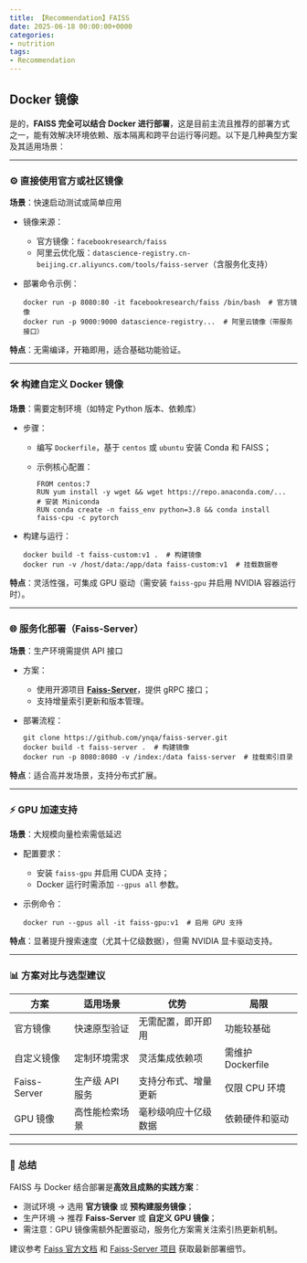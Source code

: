 ```yaml
---
title: 【Recommendation】FAISS
date: 2025-06-18 00:00:00+0000
categories: 
- nutrition
tags:
- Recommendation
---
```


## Docker 镜像

是的，**FAISS 完全可以结合 Docker 进行部署**，这是目前主流且推荐的部署方式之一，能有效解决环境依赖、版本隔离和跨平台运行等问题。以下是几种典型方案及其适用场景：

------

### ⚙️ **直接使用官方或社区镜像**

**场景**：快速启动测试或简单应用

- 镜像来源：

  - 官方镜像：`facebookresearch/faiss`
  - 阿里云优化版：`datascience-registry.cn-beijing.cr.aliyuncs.com/tools/faiss-server`（含服务化支持）

- 部署命令示例：

  ```
  docker run -p 8080:80 -it facebookresearch/faiss /bin/bash  # 官方镜像
  docker run -p 9000:9000 datascience-registry...  # 阿里云镜像（带服务接口）
  ```

**特点**：无需编译，开箱即用，适合基础功能验证。

------

### 🛠️ **构建自定义 Docker 镜像**

**场景**：需要定制环境（如特定 Python 版本、依赖库）

- 步骤：

  - 编写 `Dockerfile`，基于 `centos` 或 `ubuntu` 安装 Conda 和 FAISS；

  - 示例核心配置：

    ```
    FROM centos:7
    RUN yum install -y wget && wget https://repo.anaconda.com/...  # 安装 Miniconda
    RUN conda create -n faiss_env python=3.8 && conda install faiss-cpu -c pytorch
    ```

- 构建与运行：

  ```
  docker build -t faiss-custom:v1 .  # 构建镜像
  docker run -v /host/data:/app/data faiss-custom:v1  # 挂载数据卷
  ```

**特点**：灵活性强，可集成 GPU 驱动（需安装 `faiss-gpu` 并启用 NVIDIA 容器运行时）。

------

### 🌐 **服务化部署（Faiss-Server）**

**场景**：生产环境需提供 API 接口

- 方案：

  - 使用开源项目 **[Faiss-Server](https://github.com/ynqa/faiss-server)**，提供 gRPC 接口；
  - 支持增量索引更新和版本管理。

- 部署流程：

  ```
  git clone https://github.com/ynqa/faiss-server.git
  docker build -t faiss-server .  # 构建镜像
  docker run -p 8080:8080 -v /index:/data faiss-server  # 挂载索引目录
  ```

**特点**：适合高并发场景，支持分布式扩展。

------

### ⚡ **GPU 加速支持**

**场景**：大规模向量检索需低延迟

- 配置要求：

  - 安装 `faiss-gpu` 并启用 CUDA 支持；
  - Docker 运行时需添加 `--gpus all` 参数。

- 示例命令：

  ```
  docker run --gpus all -it faiss-gpu:v1  # 启用 GPU 支持
  ```

**特点**：显著提升搜索速度（尤其十亿级数据），但需 NVIDIA 显卡驱动支持。

------

### 📊 **方案对比与选型建议**

| **方案**     | **适用场景**    | **优势**             | **局限**          |
| ------------ | --------------- | -------------------- | ----------------- |
| 官方镜像     | 快速原型验证    | 无需配置，即开即用   | 功能较基础        |
| 自定义镜像   | 定制环境需求    | 灵活集成依赖项       | 需维护 Dockerfile |
| Faiss-Server | 生产级 API 服务 | 支持分布式、增量更新 | 仅限 CPU 环境     |
| GPU 镜像     | 高性能检索场景  | 毫秒级响应十亿级数据 | 依赖硬件和驱动    |

------

### 💎 **总结**

FAISS 与 Docker 结合部署是**高效且成熟的实践方案**：

- 测试环境 → 选用 **官方镜像** 或 **预构建服务镜像**；
- 生产环境 → 推荐 **Faiss-Server** 或 **自定义 GPU 镜像**；
- 需注意：GPU 镜像需额外配置驱动，服务化方案需关注索引热更新机制。

建议参考 [Faiss 官方文档](https://github.com/facebookresearch/faiss/wiki) 和 [Faiss-Server 项目](https://github.com/ynqa/faiss-server) 获取最新部署细节。
